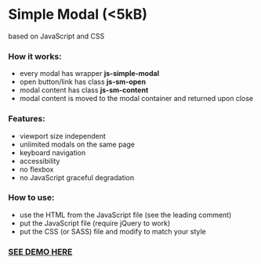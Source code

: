 # Simple Modal (<5kB)
based on JavaScript and CSS

### How it works:
* every modal has wrapper **js-simple-modal**
* open button/link has class **js-sm-open**
* modal content has class **js-sm-content**
* modal content is moved to the modal container and returned upon close

### Features:
* viewport size independent
* unlimited modals on the same page
* keyboard navigation
* accessibility
* no flexbox
* no JavaScript graceful degradation

### How to use:
* use the HTML from the JavaScript file (see the leading comment)
* put the JavaScript file (require jQuery to work)
* put the CSS (or SASS) file and modify to match your style

### [SEE DEMO HERE](https://orlinbox.github.io/simple-modal/)